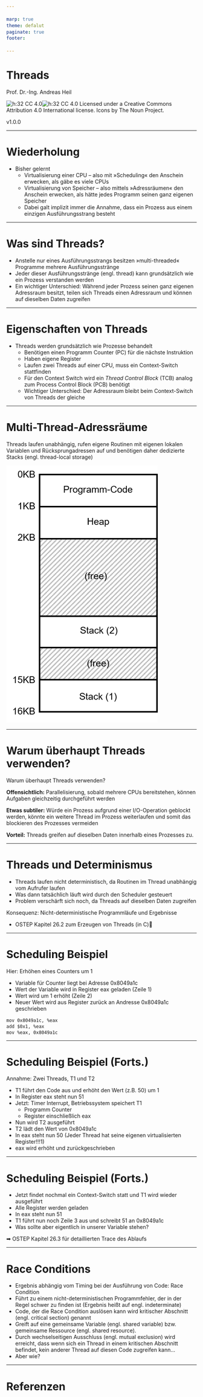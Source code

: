 ```yaml
---

marp: true
theme: defalut
paginate: true
footer: 

---
```

<style>
img[alt~="center"] {
  display: block;
  margin: 0 auto;
}
</style>
# Threads

Prof. Dr.-Ing. Andreas Heil

![h:32 CC 4.0](../img/cc.svg)![h:32 CC 4.0](../img/by.svg) Licensed under a Creative Commons Attribution 4.0 International license. Icons by The Noun Project.

<!--version-->
v1.0.0
<!--/version-->

---

# Wiederholung 

* Bisher gelernt 
  * Virtualisierung einer CPU – also mit »Scheduling« den Anschein erwecken, als gäbe es viele CPUs
  * Virtualisierung von Speicher – also mittels »Adressräumen« den Anschein erwecken, als hätte jedes Programm seinen ganz eigenen Speicher
  * Dabei galt implizit immer die Annahme, dass ein Prozess aus einem einzigen Ausführungsstrang besteht

---

# Was sind Threads?

* Anstelle nur eines Ausführungsstrangs besitzen »multi-threaded« Programme mehrere Ausführungsstränge 
* Jeder dieser Ausführungsstränge (engl. thread) kann grundsätzlich wie ein Prozess verstanden werden
* Ein wichtiger Unterschied: Während jeder Prozess seinen ganz eigenen Adressraum besitzt, teilen sich Threads einen Adressraum und können auf dieselben Daten zugreifen

---

# Eigenschaften von Threads 

* Threads werden grundsätzlich wie Prozesse behandelt
  * Benötigen einen Programm Counter (PC) für die nächste Instruktion 
  * Haben eigene Register 
  * Laufen zwei Threads auf einer CPU, muss ein Context-Switch stattfinden
  * Für den Context Switch wird ein *Thread Control Block* (TCB) analog zum Process Control Block (PCB) benötigt
  * Wichtiger Unterschied: Der Adressraum bleibt beim Context-Switch von Threads der gleiche

---

# Multi-Thread-Adressräume

Threads laufen unabhängig, rufen eigene Routinen mit eigenen lokalen Variablen und Rücksprungadressen auf und benötigen daher dedizierte Stacks (engl. thread-local storage)

![bg right h:480](../img/os.17.multi_thread_address_space.png)

---

# Warum überhaupt Threads verwenden?

Warum überhaupt Threads verwenden? 

**Offensichtlich:** Parallelisierung, sobald mehrere CPUs bereitstehen, können Aufgaben gleichzeitig durchgeführt werden

**Etwas subtiler:** Würde ein Prozess aufgrund einer I/O-Operation geblockt werden, könnte ein weitere Thread im Prozess weiterlaufen und somit das blockieren des Prozesses vermeiden 

**Vorteil:** Threads greifen auf dieselben Daten innerhalb eines Prozesses zu. 

---

# Threads und Determinismus

* Threads laufen nicht deterministisch, da Routinen im Thread unabhängig vom Aufrufer laufen
* Was dann tatsächlich läuft wird durch den Scheduler gesteuert 
* Problem verschärft sich noch, da Threads auf dieselben Daten zugreifen 

Konsequenz: Nicht-deterministische Programmläufe und Ergebnisse 

* OSTEP Kapitel 26.2 zum Erzeugen von Threads (in C)

---

# Scheduling Beispiel

Hier: Erhöhen eines Counters um 1 
* Variable für Counter liegt bei Adresse 0x8049a1c
* Wert der Variable wird in Register eax geladen (Zeile 1)
* Wert wird um 1 erhöht  (Zeile 2)
* Neuer Wert wird aus Register zurück an Andresse 0x8049a1c geschrieben


```assembler
mov 0x8049a1c, %eax
add $0x1, %eax
mov %eax, 0x8049a1c
```

---

# Scheduling Beispiel (Forts.)

Annahme: Zwei Threads, T1 und T2
* T1 führt den Code aus und erhöht den Wert (z.B. 50) um 1 
* In Register eax steht nun 51
* Jetzt: Timer Interrupt, Betriebssystem speichert T1
  * Programm Counter 
  * Register einschließlich eax 
* Nun wird T2 ausgeführt
* T2 lädt den Wert von 0x8049a1c 
* In eax steht nun 50 (Jeder Thread hat seine eigenen virtualisierten Register!!!1)
* eax wird erhöht und zurückgeschrieben 

---

# Scheduling Beispiel (Forts.)

* Jetzt findet nochmal ein Context-Switch statt und T1 wird wieder ausgeführt
* Alle Register werden geladen 
* In eax steht nun 51 
* T1 führt nun noch Zeile 3 aus und schreibt 51 an 0x8049a1c
* Was sollte aber eigentlich in unserer Variable stehen? 

➡ OSTEP Kapitel 26.3 für detaillierten Trace des Ablaufs

---

# Race Conditions 

* Ergebnis abhängig vom Timing bei der Ausführung von Code: Race Condition 
* Führt zu einem nicht-deterministischen Programmfehler, der in der Regel schwer zu finden ist (Ergebnis heißt auf engl. indeterminate)
* Code, der die Race Condition auslösen kann wird kritischer Abschnitt (engl. critical section) genannt
* Greift auf eine gemeinsame Variable (engl. shared variable) bzw. gemeinsame Ressource (engl. shared resource). 
* Durch wechselseitigen Ausschluss (engl. mutual exclusion) wird erreicht, dass wenn sich ein Thread in einem kritischen Abschnitt  befindet, kein anderer Thread auf diesen Code zugreifen kann… 
* Aber wie?

---

# Referenzen